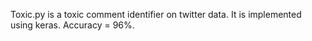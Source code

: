 Toxic.py is a toxic comment identifier on twitter data. It is implemented using keras. Accuracy = 96%.
